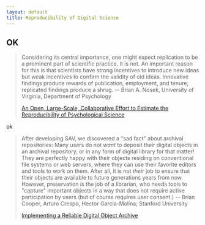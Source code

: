 ```yaml
---
layout: default
title: Reproducibility of Digital Science
---
```


## OK

> Considering its central importance, one might expect replication to be a prominent part of scientific practice. It is not.
> An important reason for this is that scientists have strong incentives to introduce new ideas but weak incentives to confirm the validity of old ideas.
> Innovative findings produce rewards
of publication, employment,
and tenure; replicated findings produce
a shrug.
> -- Brian A. Nosek, University of Virginia, Department of Psychology
>
> [An Open, Large-Scale, Collaborative Effort to Estimate the Reproducibility of Psychological Science](http://pps.sagepub.com/content/7/6/657.abstract)

ok

> After developing SAV, we discovered a "sad fact" about archival repositories:
Many users do not *want* to deposit their digital objects in an archival repository,
or in any form of digital library for that matter! They are perfectly happy with
their objects residing on conventional file systems or web servers, where they
can use their favorite editors and tools to work on them. After all, it is not
*their* job to ensure that their objects are available to future generations years
from now. However, preservation *is* the job of a librarian, who needs tools to
"capture" important objects in a way that does not require active participation
by users (but of course requires user consent.)
> -- Brian Cooper, Arturo Crespo, Hector Garcia-Molina; Stanford University
>
> [Implementing a Reliable Digital Object Archive](http://link.springer.com/chapter/10.1007%2F3-540-45268-0_13)
